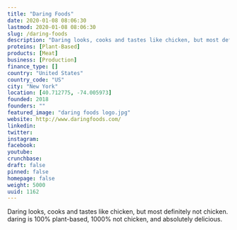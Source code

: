 ```yaml
---
title: "Daring Foods"
date: 2020-01-08 08:06:30
lastmod: 2020-01-08 08:06:30
slug: /daring-foods
description: "Daring looks, cooks and tastes like chicken, but most definitely not chicken. daring is 100% plant-based, 1000% not chicken, and absolutely delicious."
proteins: [Plant-Based]
products: [Meat]
business: [Production]
finance_type: []
country: "United States"
country_code: "US"
city: "New York"
location: [40.712775, -74.005973]
founded: 2018
founders: ""
featured_image: "daring foods logo.jpg"
website: http://www.daringfoods.com/
linkedin: 
twitter: 
instagram: 
facebook: 
youtube: 
crunchbase: 
draft: false
pinned: false
homepage: false
weight: 5000
uuid: 1162
---
```

Daring looks, cooks and tastes like chicken, but most definitely not chicken. daring is 100% plant-based, 1000% not chicken, and absolutely delicious.
